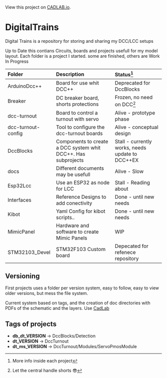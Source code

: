 View this project on [CADLAB.io](https://cadlab.io/project/24589). 

# DigitalTrains
Digital Trains is a repository for storing and sharing my DCC/LCC setups

Up to Date this contians Circuits, boards and projects usefull for my model layout.
Each folder is a project I started. some are finished, others are Work In Progress

|Folder| Description|Status[^1]|
|:--|:--|:--|
|ArduinoDcc++|Board for use whit DCC++|Deprecated for DccBlocks
|Breaker|DC breaker board, shorts protections|Frozen, no need on DCC[^2]|
|dcc-turnout|Board to control a turnout with servo| Alive - prototype phase|
|dcc-turnout-config|Tool to configure the dcc-turnout boards| Alive - conceptual design|
|DccBlocks| Components to create a DCC system whit DCC++. Has subprojects| Stall - currently works, needs update to DCC++EX|
|docs| Different documents may be usefull| Alive - Slow|
|Esp32Lcc| Use an ESP32 as node for LCC| Stall - Reading about|
|Interfaces| Reference Designs to add conectivity| Done - until new needs|
|Kibot| Yaml Config for kibot scripts..| Done - until new needs|
|MimicPanel| Hardware and software to create Mimic Panels| WIP|
|STM32103_Devel|STM32F103 Custom board| Depecated for refenece repository|

[^1]: More info inside each project
[^2]: Let the central handle shorts :sunglasses:

## Versioning
First projects uses a folder per version system, easy to follow, easy to view older versions, but mess the file system.

Current system based on tags, and the creation of doc directories with PDFs of the schematic and the layers. Use [CadLab](https://cadlab.io/)

## Tags of projects
* __db_dt_VERSION__ -> DccBlocks/Detection
* __dt_VERSION__ -> DccTurnout
* __dt_ms_VERSION__ -> DccTurnout/Modules/ServoPmosModule
